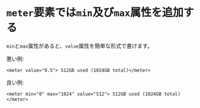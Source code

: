 # `meter`要素では`min`及び`max`属性を追加する

`min`と`max`属性があると、`value`属性を簡単な形式で書けます。

悪い例:

    <meter value="0.5"> 512GB used (1024GB total)</meter>

良い例:

    <meter min="0" max="1024" value="512"> 512GB used (1024GB total)</meter>
